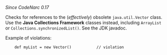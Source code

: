 *Since CodeNarc 0.17*

Checks for references to the (*effectively*) obsolete `java.util.Vector`
class. Use the **Java Collections Framework** classes instead, including
`ArrayList` or `Collections.synchronizedList()`. See the JDK javadoc.

Example of violations:

        def myList = new Vector()           // violation
